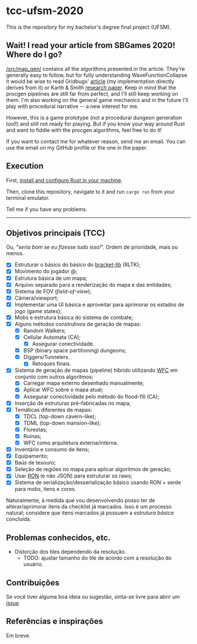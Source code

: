 # tcc-ufsm-2020
This is the repository for my bachelor's degree final project (UFSM).

## Wait! I read your article from SBGames 2020! Where do I go?
[/src/map_gen/](https://github.com/pprobst/tcc-ufsm-2020/tree/master/src/map_gen) contains all the algorithms presented in the article. They're
generally easy to follow, but for fully understanding WaveFunctionCollapse it
would be wise to read Gridbugs' [article](https://gridbugs.org/wave-function-collapse/) (my implementation directly derives from it) or Karth & Smith [research paper](https://adamsmith.as/papers/wfc_is_constraint_solving_in_the_wild.pdf).
Keep in mind that the procgen pipelines are still far from perfect, and I'll
still keep working on them. I'm also working on the general game mechanics and
in the future I'll play with procedural narrative -- a new interest for me.

However, this is a game prototype (not a procedural dungeon generation tool!) and still not ready for playing. But if
you know your way around Rust and want to fiddle with the procgen algorithms,
feel free to do it!

If you want to contact me for whatever reason, send me an email. You can use the email on my GitHub
profile or the one in the paper.

## Execution
First, [install and configure Rust in your machine](https://doc.rust-lang.org/book/ch01-01-installation.html).

Then, clone this repository, navigate to it and run ```cargo run``` from your terminal emulator.

Tell me if you have any problems.

---

## Objetivos principais (TCC)
Ou, _"seria bom se eu fizesse tudo isso!_". Ordem de prioridade, mais ou menos.
- [x] Estruturar o básico do básico do [bracket-lib](https://github.com/thebracket/bracket-lib) 
  (RLTK);
- [x] Movimento do jogador @;
- [x] Estrutura básica de um mapa;
- [x] Arquivo separado para a renderização do mapa e das entidades;
- [x] Sistema de FOV (_field-of-view_);
- [x] Câmera/viewport;
- [x] Implementar uma UI básica e aproveitar para aprimorar os estados de jogo (game states);
- [x] Mobs e estrutura básica do sistema de combate;
- [x] Alguns métodos construtivos de geração de mapas:
    - [x] Random Walkers;
    - [x] Cellular Automata (CA);
        - [x] Assegurar conectividade.
    - [x] BSP (binary space partitioning) dungeons;
    - [x] Diggers/Tunnelers.
        - [x] Retoques finais.
- [x] Sistema de geração de mapas (pipeline) híbrido utilizando
  [WFC](https://github.com/mxgmn/WaveFunctionCollapse) em conjunto com outros algoritmos;
  - [x] Carregar mapa externo desenhado manualmente;
  - [x] Aplicar WFC sobre o mapa atual;
  - [x] Assegurar conectividade pelo método do flood-fill (CA);
- [x] Inserção de estruturas pré-fabricadas no mapa;
- [x] Temáticas diferentes de mapas:
    - [x] TDCL (top-down cavern-like);
    - [x] TDML (top-down mansion-like);
    - [x] Florestas;
    - [x] Ruínas;
    - [x] WFC como arquitetura externa/interna.
- [x] Inventário e consumo de itens;
- [x] Equipamento;
- [x] Baús de tesouro;
- [x] Seleção de regiões no mapa para aplicar algoritmos de geração;
- [x] Usar [RON](https://github.com/ron-rs/ron) (e não JSON) para estruturar os raws;
- [x] Sistema de serialização/desserialização básico usando RON +
  serde para mobs, itens e cores.

Naturalmente, à medida que vou desenvolvendo posso ter de 
alterar/aprimorar itens da checklist já marcados. Isso é um processo natural;
considere que itens marcados já possuem a _estrutura básica_ concluída. 

## Problemas conhecidos, etc.
- Distorção dos tiles dependendo da resolução.
    - TODO: ajustar tamanho do tile de acordo com a resolução do usuário.

## Contribuições
Se você tiver alguma boa ideia ou sugestão, sinta-se livre para abrir um 
[_issue_](https://github.com/pprobst/tcc-ufsm-2020/issues/new).

## Referências e inspirações
Em breve.
